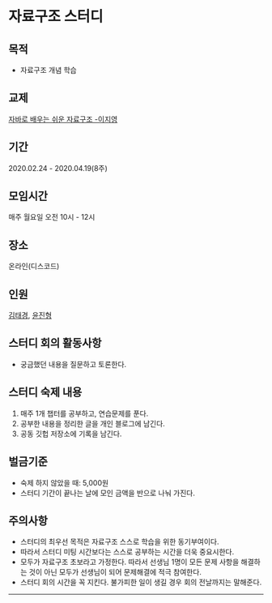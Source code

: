 # 자료구조 스터디

## 목적

- 자료구조 개념 학습

## 교제

[자바로 배우는 쉬운 자료구조 -이지영](https://www.aladin.co.kr/shop/wproduct.aspx?ItemId=29524294)

## 기간

2020.02.24 - 2020.04.19(8주)

## 모임시간

매주 월요일 오전 10시 - 12시

## 장소

온라인(디스코드)

## 인원

[김태경](https://github.com/cokeworld), [윤진형](https://github.com/yunjinhyeong)

## 스터디 회의 활동사항

- 궁금했던 내용을 질문하고 토론한다.

## 스터디 숙제 내용

1. 매주 1개 챕터를 공부하고, 연습문제를 푼다.
2. 공부한 내용을 정리한 글을 개인 블로그에 남긴다.
3. 공동 깃헙 저장소에 기록을 남긴다.

## 벌금기준

- 숙제 하지 않았을 때: 5,000원
- 스터디 기간이 끝나는 날에 모인 금액을 반으로 나눠 가진다.

## 주의사항

- 스터디의 최우선 목적은 자료구조 스스로 학습을 위한 동기부여이다.
- 따라서 스터디 미팅 시간보다는 스스로 공부하는 시간을 더욱 중요시한다.
- 모두가 자료구조 초보라고 가정한다. 따라서 선생님 1명이 모든 문제 사항을 해결하는 것이 아닌 모두가 선생님이 되어 문제해결에 적극 참여한다.
- 스터디 회의 시간을 꼭 지킨다. 불가피한 일이 생길 경우 회의 전날까지는 말해준다.

---

